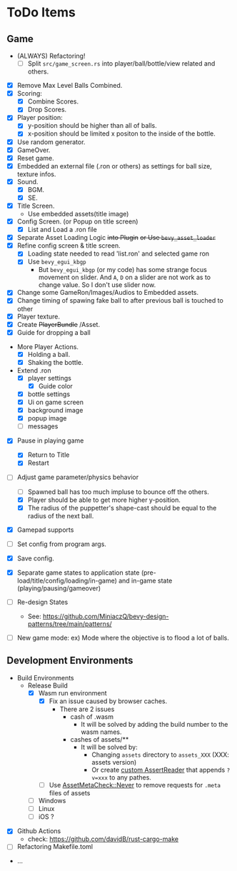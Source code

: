 # ToDo Items

## Game

- (ALWAYS) Refactoring!
  - [ ] Split `src/game_screen.rs` into player/ball/bottle/view related and others.
- [x] Remove Max Level Balls Combined.
- [x] Scoring:
  - [x] Combine Scores.
  - [x] Drop Scores.
- [x] Player position:
  - [x] y-position should be higher than all of balls.
  - [x] x-position should be limited x positon to the inside of the bottle.
- [x] Use random generator.
- [x] GameOver.
- [x] Reset game.
- [x] Embedded an external file (.ron or others) as settings
  for ball size, texture infos.
- [x] Sound.
  - [x] BGM.
  - [x] SE.
- [x] Title Screen.
  - Use embedded assets(title image)
- [x] Config Screen. (or Popup on title screen)
  - [x] List and Load a .ron file
- [x] Separate Asset Loading Logic ~~into Plugin~~ ~~or Use `bevy_asset_loader`~~
- [x] Refine config screen & title screen.
  - [x] Loading state needed to read 'list.ron' and selected game ron
  - [x] Use `bevy_egui_kbgp`
    - But `bevy_egui_kbgp` (or my code) has some strange focus movement on slider.
      And `A`, `D` on a slider are not work as to change value.
      So I don't use slider now.
- [x] Change some GameRon/Images/Audios to Embedded assets.
- [x] Change timing of spawing fake ball to after previous ball is touched to other
- [x] Player texture.
- [x] Create ~~PlayerBundle~~ /Asset.
- [x] Guide for dropping a ball
- More Player Actions.
  - [x] Holding a ball.
  - [x] Shaking the bottle.
- Extend .ron
  - [x] player settings
    - [x] Guide color
  - [x] bottle settings
  - [x] Ui on game screen
  - [x] background image
  - [x] popup image
  - [ ] messages
- [x] Pause in playing game
  - [x] Return to Title
  - [x] Restart
- [ ] Adjust game parameter/physics behavior
  - [ ] Spawned ball has too much impluse to bounce off the others.
  - [x] Player should be able to get more higher y-position.
  - [x] The radius of the puppetter's shape-cast should be equal to the radius of the next ball.
- [x] Gamepad supports
- [ ] Set config from program args.
- [x] Save config.
- [x] Separate game states to 
      application state (pre-load/title/config/loading/in-game) and
      in-game state (playing/pausing/gameover)
- [ ] Re-design States
  - See: https://github.com/MiniaczQ/bevy-design-patterns/tree/main/patterns/
- [ ] New game mode: ex) Mode where the objective is to flood a lot of balls.



## Development Environments

- Build Environments
  - Release Build
    - [x] Wasm run environment
      - [x] Fix an issue caused by browser caches.
         - There are 2 issues
           - cash of .wasm
             - It will be solved by adding the build number to the wasm names.
           - cashes of assets/**
             - It will be solved by:
               - Changing `assets` directory to `assets_XXX` (XXX: assets version)
               - Or create [custom AssertReader](https://bevyengine.org/examples/Assets/custom-asset-reader/) that appends `?v=xxx` to any pathes.
      - [ ] Use [AssetMetaCheck::Never](https://github.com/bevyengine/bevy/pull/10623) to remove requests for `.meta` files of assets
    - [ ] Windows
    - [ ] Linux
    - [ ] iOS ?
- [x] Github Actions
  - check: https://github.com/davidB/rust-cargo-make
- [ ] Refactoring Makefile.toml
- ...

